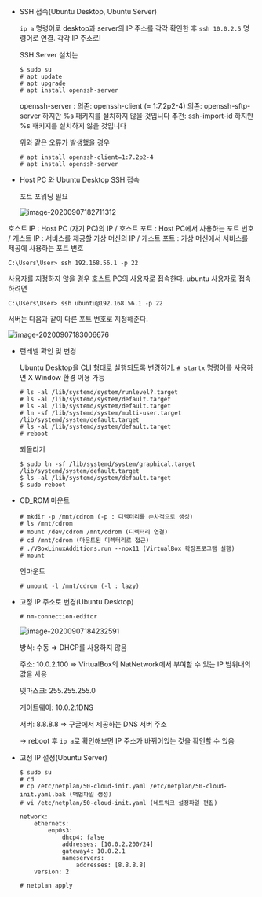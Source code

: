 - SSH 접속(Ubuntu Desktop, Ubuntu Server)

  `ip a` 명령어로 desktop과 server의 IP 주소를 각각 확인한 후 `ssh 10.0.2.5` 명령어로 연결. 각각 IP 주소로!

  SSH Server 설치는

  ```
  $ sudo su
  # apt update
  # apt upgrade
  # apt install openssh-server
  ```

  openssh-server : 의존: openssh-client (= 1:7.2p2-4)         의존: openssh-sftp-server 하지만 %s 패키지를 설치하지 않을 것입니다         추천: ssh-import-id 하지만 %s 패키지를 설치하지 않을 것입니다

  위와 같은 오류가 발생했을 경우

  ```
  # apt install openssh-client=1:7.2p2-4
  # apt install openssh-server
  ```

- Host PC 와 Ubuntu Desktop SSH 접속

  포트 포워딩 필요

  ![image-20200907182711312](C:\Users\user\AppData\Roaming\Typora\typora-user-images\image-20200907182711312.png)

호스트 IP : Host PC (자기 PC)의 IP / 호스트 포트 : Host PC에서 사용하는 포트 번호 / 게스트 IP : 서비스를 제공할 가상 머신의 IP / 게스트 포트 : 가상 머신에서 서비스를 제공에 사용하는 포트 번호

```
C:\Users\User> ssh 192.168.56.1 -p 22
```

사용자를 지정하지 않을 경우 호스트 PC의 사용자로 접속한다. ubuntu 사용자로 접속하려면

```
C:\Users\User> ssh ubuntu@192.168.56.1 -p 22
```

서버는 다음과 같이 다른 포트 번호로 지정해준다.

![image-20200907183006676](C:\Users\user\AppData\Roaming\Typora\typora-user-images\image-20200907183006676.png)



- 런레벨 확인 및 변경

  Ubuntu Desktop을 CLI 형태로 실행되도록 변경하기. `# startx` 명령어를 사용하면 X Window 환경 이용 가능

  ```
  # ls -al /lib/systemd/system/runlevel?.target
  # ls -al /lib/systemd/system/default.target 
  # ls -al /lib/systemd/system/default.target 
  # ln -sf /lib/systemd/system/multi-user.target /lib/systemd/system/default.target
  # ls -al /lib/systemd/system/default.target 
  # reboot
  ```

  되돌리기

  ```
  $ sudo ln -sf /lib/systemd/system/graphical.target /lib/systemd/system/default.target
  $ ls -al /lib/systemd/system/default.target
  $ sudo reboot
  ```



- CD_ROM 마운트

  ```
  # mkdir -p /mnt/cdrom (-p : 디렉터리를 순차적으로 생성)
  # ls /mnt/cdrom
  # mount /dev/cdrom /mnt/cdrom (디렉터리 연결)
  # cd /mnt/cdrom (마운트된 디렉터리로 접근)
  # ./VBoxLinuxAdditions.run --nox11 (VirtualBox 확장프로그램 실행)
  # mount
  ```

  언마운트

  ```
  # umount -l /mnt/cdrom (-l : lazy)
  ```



- 고정 IP 주소로 변경(Ubuntu Desktop)

  ```
  # nm-connection-editor
  ```

  ![image-20200907184232591](C:\Users\user\AppData\Roaming\Typora\typora-user-images\image-20200907184232591.png)

  방식: 수동 ⇒ DHCP를 사용하지 않음

  주소: 10.0.2.100 ⇒ VirtualBox의 NatNetwork에서 부여할 수 있는 IP 범위내의 값을 사용

  넷마스크: 255.255.255.0

  게이트웨이: 10.0.2.1DNS 

  서버: 8.8.8.8 ⇒ 구글에서 제공하는 DNS 서버 주소

  -> reboot 후 `ip a`로 확인해보면 IP 주소가 바뀌어있는 것을 확인할 수 있음

  

- 고정 IP 설정(Ubuntu Server)

  ```
  $ sudo su
  # cd
  # cp /etc/netplan/50-cloud-init.yaml /etc/netplan/50-cloud-init.yaml.bak (백업파일 생성)
  # vi /etc/netplan/50-cloud-init.yaml (네트워크 설정파일 편집)
  
  network:
      ethernets:
          enp0s3:
              dhcp4: false
              addresses: [10.0.2.200/24]
              gateway4: 10.0.2.1
              nameservers:
                  addresses: [8.8.8.8]
      version: 2
  
  # netplan apply
  ```

